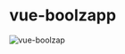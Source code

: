 # vue-boolzapp

![vue-boolzap](https://user-images.githubusercontent.com/88691096/209157972-aeebfb2f-55b7-467f-9f3f-f513c6f8c1aa.gif)
